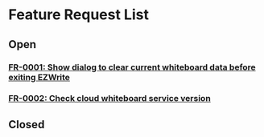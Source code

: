 # Feature Request List

## Open

### [FR-0001: Show dialog to clear current whiteboard data before exiting EZWrite](./0001-show-dialog-to-clear-current-whiteboard-data-before-exiting-ezwrite.md)
### [FR-0002: Check cloud whiteboard service version](./0002-check-cloud-whiteboard-service-version.md)

## Closed
